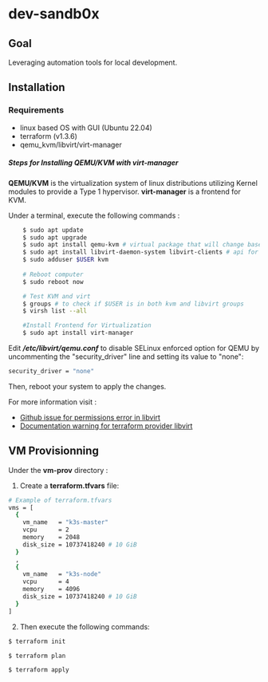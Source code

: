 # dev-sandb0x
## Goal
Leveraging automation tools for local development.

## Installation
### **Requirements**
- linux based OS with GUI (Ubuntu 22.04)
- terraform (v1.3.6)
- qemu_kvm/libvirt/virt-manager

##### **Steps for Installing QEMU/KVM with virt-manager**
**QEMU/KVM** is the virtualization system of linux distributions utilizing Kernel modules to provide a Type 1 hypervisor.
**virt-manager** is a frontend for KVM.

Under a terminal, execute the following commands :
```sh
    $ sudo apt update
    $ sudo apt upgrade
    $ sudo apt install qemu-kvm # virtual package that will change based on CPU architecture
    $ sudo apt install libvirt-daemon-system libvirt-clients # api for virtualization
    $ sudo adduser $USER kvm
    
    # Reboot computer
    $ sudo reboot now

    # Test KVM and virt
    $ groups # to check if $USER is in both kvm and libvirt groups
    $ virsh list --all

    #Install Frontend for Virtualization
    $ sudo apt install virt-manager
```

Edit **_/etc/libvirt/qemu.conf_** to disable SELinux enforced option for QEMU by uncommenting the "security_driver" line and setting its value to "none":
```sh
security_driver = "none"
```
Then, reboot your system to apply the changes.

For more information visit :
- [Github issue for permissions error in libvirt](https://github.com/vagrant-libvirt/vagrant-libvirt/issues/536)
- [Documentation warning for terraform provider libvirt ](https://github.com/dmacvicar/terraform-provider-libvirt/commit/22f096d9)

## VM Provisionning
Under the **vm-prov** directory :
1) Create a **terraform.tfvars** file:
```sh
# Example of terraform.tfvars
vms = [
  {
    vm_name   = "k3s-master"
    vcpu      = 2
    memory    = 2048
    disk_size = 10737418240 # 10 GiB
  }
  ,
  {
    vm_name   = "k3s-node"
    vcpu      = 4
    memory    = 4096
    disk_size = 10737418240 # 10 GiB
  }
]
```

2) Then execute the following commands: 
```sh
$ terraform init

$ terraform plan

$ terraform apply
```
